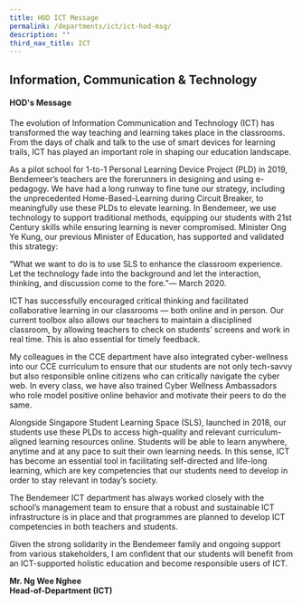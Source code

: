 ```yaml
---
title: HOD ICT Message
permalink: /departments/ict/ict-hod-msg/
description: ""
third_nav_title: ICT
---
```

## **Information, Communication & Technology**

#### HOD's Message
The evolution of Information Communication and Technology (ICT) has transformed the way teaching and learning takes place in the classrooms. From the days of chalk and talk to the use of smart devices for learning trails, ICT has played an important role in shaping our education landscape.

As a pilot school for 1-to-1 Personal Learning Device Project (PLD) in 2019, Bendemeer’s teachers are the forerunners in designing and using e-pedagogy. We have had a long runway to fine tune our strategy, including the unprecedented Home-Based-Learning during Circuit Breaker, to meaningfully use these PLDs to elevate learning. In Bendemeer, we use technology to support traditional methods, equipping our students with 21st Century skills while ensuring learning is never compromised. Minister Ong Ye Kung, our previous Minister of Education, has supported and validated this strategy:

“What we want to do is to use SLS to enhance the classroom experience. Let the technology fade into the background and let the interaction, thinking, and discussion come to the fore.”— March 2020.

ICT has successfully encouraged critical thinking and facilitated collaborative learning in our classrooms — both online and in person. Our current toolbox also allows our teachers to maintain a disciplined classroom, by allowing teachers to check on students’ screens and work in real time. This is also essential for timely feedback.

My colleagues in the CCE department have also integrated cyber-wellness into our CCE curriculum to ensure that our students are not only tech-savvy but also responsible online citizens who can critically navigate the cyber web. In every class, we have also trained Cyber Wellness Ambassadors who role model positive online behavior and motivate their peers to do the same.

Alongside Singapore Student Learning Space (SLS), launched in 2018, our students use these PLDs to access high-quality and relevant curriculum-aligned learning resources online. Students will be able to learn anywhere, anytime and at any pace to suit their own learning needs. In this sense, ICT has become an essential tool in facilitating self-directed and life-long learning, which are key competencies that our students need to develop in order to stay relevant in today’s society.

The Bendemeer ICT department has always worked closely with the school’s management team to ensure that a robust and sustainable ICT infrastructure is in place and that programmes are planned to develop ICT competencies in both teachers and students.

Given the strong solidarity in the Bendemeer family and ongoing support from various stakeholders, I am confident that our students will benefit from an ICT-supported holistic education and become responsible users of ICT.

**Mr. Ng Wee Nghee**<br>
**Head-of-Department (ICT)**